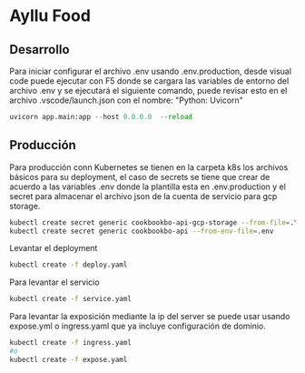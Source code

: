 # Ayllu Food

## Desarrollo

Para iniciar configurar el archivo .env usando .env.production, desde visual code puede ejecutar con F5 donde se cargara las variables de entorno del archivo .env y se ejecutará el siguiente comando, puede revisar esto en el archivo .vscode/launch.json con el nombre: "Python: Uvicorn"

```py
uvicorn app.main:app --host 0.0.0.0  --reload
```


## Producción

Para producción conn Kubernetes se tienen en la carpeta k8s los archivos básicos para su deployment, el caso de secrets se tiene que crear de acuerdo a las variables .env donde la plantilla esta en .env.production y el secret para almacenar el archivo json de la cuenta de servicio para gcp storage.

```bash
kubectl create secret generic cookbookbo-api-gcp-storage --from-file=.\keys\sample.json
kubectl create secret generic cookbookbo-api --from-env-file=.env

```

Levantar el deployment

```bash
kubectl create -f deploy.yaml
```

Para levantar el servicio

```bash
kubectl create -f service.yaml
```

Para levantar la exposición mediante la ip del server se puede usar usando expose.yml o ingress.yaml que ya incluye configuración de dominio.

```bash
kubectl create -f ingress.yaml
#o  
kubectl create -f expose.yaml
```

